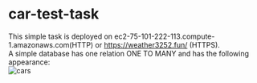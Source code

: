 # car-test-task
This simple task is deployed on ec2-75-101-222-113.compute-1.amazonaws.com(HTTP) or https://weather3252.fun/ (HTTPS). <br>
A simple database has one relation ONE TO MANY and has the following appearance: <br>
![cars](https://github.com/Derane/car-test-task/assets/98148067/638b2918-3862-4d1c-ae32-0ae6b40dcec3)
